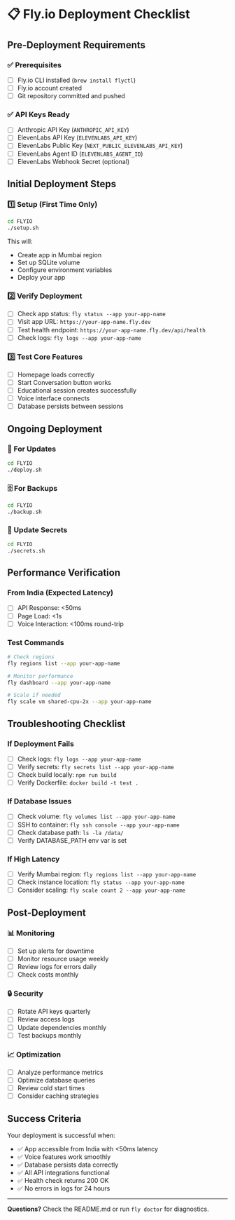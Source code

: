 # 📋 Fly.io Deployment Checklist

## Pre-Deployment Requirements

### ✅ Prerequisites
- [ ] Fly.io CLI installed (`brew install flyctl`)
- [ ] Fly.io account created
- [ ] Git repository committed and pushed

### ✅ API Keys Ready
- [ ] Anthropic API Key (`ANTHROPIC_API_KEY`)
- [ ] ElevenLabs API Key (`ELEVENLABS_API_KEY`)
- [ ] ElevenLabs Public Key (`NEXT_PUBLIC_ELEVENLABS_API_KEY`)
- [ ] ElevenLabs Agent ID (`ELEVENLABS_AGENT_ID`)
- [ ] ElevenLabs Webhook Secret (optional)

## Initial Deployment Steps

### 1️⃣ Setup (First Time Only)
```bash
cd FLYIO
./setup.sh
```
This will:
- Create app in Mumbai region
- Set up SQLite volume
- Configure environment variables
- Deploy your app

### 2️⃣ Verify Deployment
- [ ] Check app status: `fly status --app your-app-name`
- [ ] Visit app URL: `https://your-app-name.fly.dev`
- [ ] Test health endpoint: `https://your-app-name.fly.dev/api/health`
- [ ] Check logs: `fly logs --app your-app-name`

### 3️⃣ Test Core Features
- [ ] Homepage loads correctly
- [ ] Start Conversation button works
- [ ] Educational session creates successfully
- [ ] Voice interface connects
- [ ] Database persists between sessions

## Ongoing Deployment

### 🔄 For Updates
```bash
cd FLYIO
./deploy.sh
```

### 🗄️ For Backups
```bash
cd FLYIO
./backup.sh
```

### 🔐 Update Secrets
```bash
cd FLYIO
./secrets.sh
```

## Performance Verification

### From India (Expected Latency)
- [ ] API Response: <50ms
- [ ] Page Load: <1s
- [ ] Voice Interaction: <100ms round-trip

### Test Commands
```bash
# Check regions
fly regions list --app your-app-name

# Monitor performance
fly dashboard --app your-app-name

# Scale if needed
fly scale vm shared-cpu-2x --app your-app-name
```

## Troubleshooting Checklist

### If Deployment Fails
- [ ] Check logs: `fly logs --app your-app-name`
- [ ] Verify secrets: `fly secrets list --app your-app-name`
- [ ] Check build locally: `npm run build`
- [ ] Verify Dockerfile: `docker build -t test .`

### If Database Issues
- [ ] Check volume: `fly volumes list --app your-app-name`
- [ ] SSH to container: `fly ssh console --app your-app-name`
- [ ] Check database path: `ls -la /data/`
- [ ] Verify DATABASE_PATH env var is set

### If High Latency
- [ ] Verify Mumbai region: `fly regions list --app your-app-name`
- [ ] Check instance location: `fly status --app your-app-name`
- [ ] Consider scaling: `fly scale count 2 --app your-app-name`

## Post-Deployment

### 📊 Monitoring
- [ ] Set up alerts for downtime
- [ ] Monitor resource usage weekly
- [ ] Review logs for errors daily
- [ ] Check costs monthly

### 🔒 Security
- [ ] Rotate API keys quarterly
- [ ] Review access logs
- [ ] Update dependencies monthly
- [ ] Test backups monthly

### 📈 Optimization
- [ ] Analyze performance metrics
- [ ] Optimize database queries
- [ ] Review cold start times
- [ ] Consider caching strategies

## Success Criteria

Your deployment is successful when:
- ✅ App accessible from India with <50ms latency
- ✅ Voice features work smoothly
- ✅ Database persists data correctly
- ✅ All API integrations functional
- ✅ Health check returns 200 OK
- ✅ No errors in logs for 24 hours

---

**Questions?** Check the README.md or run `fly doctor` for diagnostics.